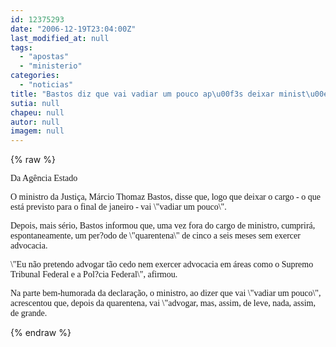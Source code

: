 ```yaml
---
id: 12375293
date: "2006-12-19T23:04:00Z"
last_modified_at: null
tags:
  - "apostas"
  - "ministerio"
categories:
  - "noticias"
title: "Bastos diz que vai vadiar um pouco ap\u00f3s deixar minist\u00e9rio "
sutia: null
chapeu: null
autor: null
imagem: null
---
```

{% raw %}
<p><P><FONT face=Verdana>Da Agência Estado</FONT></P></p>
<p><P><FONT face=Verdana>O ministro da Justiça, Márcio Thomaz Bastos, disse que, logo que deixar o cargo - o que está previsto para o final de janeiro - vai \"vadiar um pouco\". </FONT></P></p>
<p><P><FONT face=Verdana>Depois, mais sério, Bastos informou que, uma vez fora do cargo de ministro, cumprirá, espontaneamente, um per?odo de \"quarentena\" de cinco a seis meses sem exercer advocacia. </FONT></P></p>
<p><P><FONT face=Verdana>\"Eu não pretendo advogar tão cedo nem exercer advocacia em áreas como o Supremo Tribunal Federal e a Pol?cia Federal\", afirmou. </FONT></P></p>
<p><P><FONT face=Verdana>Na parte bem-humorada da declaração, o ministro, ao dizer que vai \"vadiar um pouco\", acrescentou que, depois da quarentena, vai \"advogar, mas, assim, de leve, nada, assim, de grande.</FONT></P> </p>
{% endraw %}
